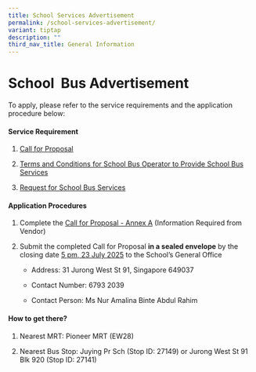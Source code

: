 ```yaml
---
title: School Services Advertisement
permalink: /school-services-advertisement/
variant: tiptap
description: ""
third_nav_title: General Information
---
```

<h1><strong>School&nbsp; Bus Advertisement</strong></h1>
<p>To apply, please refer to the service requirements and the application
procedure below:</p>
<p></p>
<h4>Service Requirement</h4>
<ol data-tight="true" class="tight">
<li>
<p><a href="/files/School Services Advertisement/Call_for_Proposals__For_Single_Bus_Service__Final.pdf" rel="noopener noreferrer nofollow" target="_blank">Call for Proposal</a>
</p>
</li>
<li>
<p><a href="/files/School Services Advertisement/TC_for_School_Bus_Operator_to_Provide_School_Bus_Services__For_Single_Bus_Service__Final.pdf" rel="noopener noreferrer nofollow" target="_blank">Terms and Conditions for School Bus Operator to Provide School Bus Services</a>
</p>
</li>
<li>
<p><a href="/files/School Services Advertisement/Request_for_School_Bus_Svc___TC_Governing_the_Requests_for_Services__For_Single_Bus_Service__Final.pdf" rel="noopener noreferrer nofollow" target="_blank">Request for School Bus Services</a>
</p>
</li>
</ol>
<p></p>
<h4>Application Procedures</h4>
<ol data-tight="true" class="tight">
<li>
<p>Complete the <a href="/files/School Services Advertisement/Information_from_Vendor__For_Single_Bus_Service__Final.pdf" rel="noopener noreferrer nofollow" target="_blank">Call for Proposal - Annex A</a> (Information
Required from Vendor)</p>
</li>
<li>
<p>Submit the completed Call for Proposal <strong>in a sealed envelope</strong> by
the closing date <u>5 pm, 23 July 2025</u> to the School’s General Office</p>
<ul data-tight="true" class="tight">
<li>
<p>Address: 31 Jurong West St 91, Singapore 649037</p>
</li>
<li>
<p>Contact Number: 6793 2039</p>
</li>
<li>
<p>Contact Person: Ms Nur Amalina Binte Abdul Rahim</p>
</li>
</ul>
</li>
</ol>
<p></p>
<h4>How to get there?</h4>
<ol data-tight="true" class="tight">
<li>
<p>Nearest MRT: Pioneer MRT (EW28)</p>
</li>
<li>
<p>Nearest Bus Stop: Juying Pr Sch (Stop ID: 27149) or Jurong West St 91
Blk 920 (Stop ID: 27141)</p>
</li>
</ol>
<p></p>